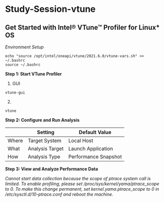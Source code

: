 # Study-Session-vtune

## Get Started with Intel® VTune™ Profiler for Linux* OS

*Environment Setup*
```
echo "source /opt/intel/oneapi/vtune/2021.6.0/vtune-vars.sh" >> ~/.bashrc
source ~/.bashrc
```

**Step 1: Start VTune Profiler**

1. GUI
```
vtune-gui
```

2.
```
vtune
```

**Step 2: Configure and Run Analysis**

|             | Setting             | Default Value            |
| ----------- | ------------------- | ------------------------ |
| Where       | Target System       | Local Host               |
| What        | Analysis Target     | Launch Application       |
| How         | Analysis Type       | Performance Snapshot     |

**Step 3: View and Analyze Performance Data**


*Cannot start data collection because the scope of ptrace system call is limited. To enable profiling, please set /proc/sys/kernel/yama/ptrace_scope to 0. To make this change permanent, set kernel.yama.ptrace_scope to 0 in /etc/sysctl.d/10-ptrace.conf and reboot the machine.*
